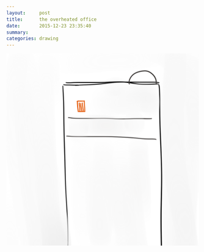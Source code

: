 ```yaml
---
layout:     post
title:      the overheated office
date:       2015-12-23 23:35:40
summary:    
categories: drawing
---
```

![the overheated office](/images/diary/the-overheated-office.png "like an oven")
